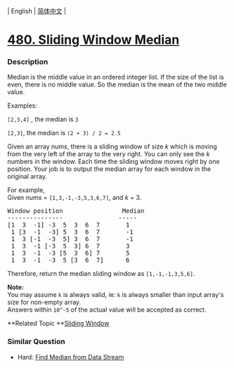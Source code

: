 | English | [简体中文](README.md) |

# [480. Sliding Window Median](https://leetcode-cn.com/problems/sliding-window-median)
 ### Description
<p>Median is the middle value in an ordered integer list. If the size of the list is even, there is no middle value. So the median is the mean of the two middle value.</p>
Examples:

<p><code>[2,3,4]</code> , the median is <code>3</code></p>

<p><code>[2,3]</code>, the median is <code>(2 + 3) / 2 = 2.5</code></p>

<p>Given an array <i>nums</i>, there is a sliding window of size <i>k</i> which is moving from the very left of the array to the very right. You can only see the <i>k</i> numbers in the window. Each time the sliding window moves right by one position. Your job is to output the median array for each window in the original array.</p>

<p>For example,<br />
Given <i>nums</i> = <code>[1,3,-1,-3,5,3,6,7]</code>, and <i>k</i> = 3.</p>

<pre>
Window position                Median
---------------               -----
[1  3  -1] -3  5  3  6  7       1
 1 [3  -1  -3] 5  3  6  7       -1
 1  3 [-1  -3  5] 3  6  7       -1
 1  3  -1 [-3  5  3] 6  7       3
 1  3  -1  -3 [5  3  6] 7       5
 1  3  -1  -3  5 [3  6  7]      6
</pre>

<p>Therefore, return the median sliding window as <code>[1,-1,-1,3,5,6]</code>.</p>

<p><b>Note: </b><br />
You may assume <code>k</code> is always valid, ie: <code>k</code> is always smaller than input array&#39;s size for non-empty array.<br />
Answers within&nbsp;<code>10^-5</code>&nbsp;of the actual value will be accepted as correct.</p>

**Related Topic	**[Sliding Window](https://leetcode-cn.com/tag/sliding-window) 

### Similar Question
 - Hard:	[Find Median from Data Stream](https://leetcode-cn.com/problems/find-median-from-data-stream) 
